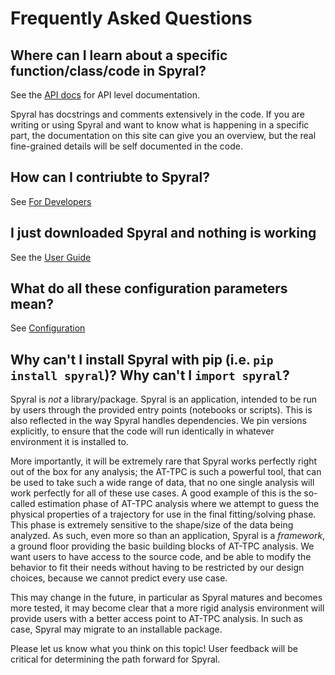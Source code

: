 # Frequently Asked Questions

## Where can I learn about a specific function/class/code in Spyral?

See the [API docs](api/index.md) for API level documentation.

Spyral has docstrings and comments extensively in the code. If you are writing or using Spyral and want to know what is happening in a specific part, the documentation on this site can give you an overview, but the real fine-grained details will be self documented in the code.

## How can I contriubte to Spyral?

See [For Developers](for_devs.md)

## I just downloaded Spyral and nothing is working

See the [User Guide](user_guide/getting_started.md)

## What do all these configuration parameters mean?

See [Configuration](user_guide/config/about.md)

## Why can't I install Spyral with pip (i.e. `pip install spyral`)? Why can't I `import spyral`?

Spyral is *not* a library/package. Spyral is an application, intended to be run by users through the provided entry points (notebooks or scripts). This is also reflected in the way Spyral handles dependencies. We pin versions explicitly, to ensure that the code will run identically in whatever environment it is installed to.

More importantly, it will be extremely rare that Spyral works perfectly right out of the box for any analysis; the AT-TPC is such a powerful tool, that can be used to take such a wide range of data, that no one single analysis will work perfectly for all of these use cases. A good example of this is the so-called estimation phase of AT-TPC analysis where we attempt to guess the physical properties of a trajectory for use in the final fitting/solving phase. This phase is extremely sensitive to the shape/size of the data being analyzed. As such, even more so than an application, Spyral is a *framework*, a ground floor providing the basic building blocks of AT-TPC analysis. We want users to have access to the source code, and be able to modify the behavior to fit their needs without having to be restricted by our design choices, because we cannot predict every use case.

This may change in the future, in particular as Spyral matures and becomes more tested, it may become clear that a more rigid analysis environment will provide users with a better access point to AT-TPC analysis. In such as case, Spyral may migrate to an installable package.

Please let us know what you think on this topic! User feedback will be critical for determining the path forward for Spyral.
